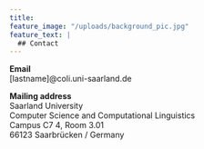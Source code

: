 ```yaml
---
title: 
feature_image: "/uploads/background_pic.jpg"
feature_text: |
  ## Contact
---
```


**Email**\
[lastname]@coli.uni-saarland.de

**Mailing address**\
Saarland University\
Computer Science and Computational Linguistics\
Campus C7 4, Room 3.01\
66123 Saarbrücken / Germany